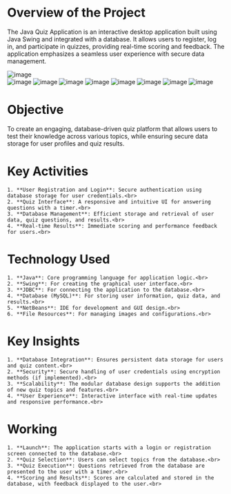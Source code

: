 # **Overview of the Project**<br>
The Java Quiz Application is an interactive desktop application built using Java Swing and integrated with a database. It allows users to register, log in, and participate in quizzes, providing real-time scoring and feedback. The application emphasizes a seamless user experience with secure data management.<br>


![image](https://github.com/user-attachments/assets/38d8c7af-c41c-44db-8815-6ca2fc6b5645)   <br>    ![image](https://github.com/user-attachments/assets/61918c4b-fe84-4db4-879e-58e5af5e5bb8)
     ![image](https://github.com/user-attachments/assets/e1c3eb3d-95b5-4c76-a9fc-41105e2e9063)
 ![image](https://github.com/user-attachments/assets/cfcb843b-c4dd-46f5-8420-914e4cdab372)
![image](https://github.com/user-attachments/assets/a52c578f-06e4-4541-b207-bdfcc37094a1)
![image](https://github.com/user-attachments/assets/d70c5951-3ffa-4912-af92-bcf7450abc87)
![image](https://github.com/user-attachments/assets/446866ab-4afd-49db-81ca-6e01ebfd9e7c)
![image](https://github.com/user-attachments/assets/163126ee-c568-4ac6-b7ce-7ffc515580e1)
![image](https://github.com/user-attachments/assets/2f1aeaa2-c6ce-425a-b201-83c78b553001)



# **Objective**<br>
 To create an engaging, database-driven quiz platform that allows users to test their knowledge across various topics, while ensuring secure data storage for user profiles and quiz results.<br>


# **Key Activities**<br>

	1. **User Registration and Login**: Secure authentication using database storage for user credentials.<br>
	2. **Quiz Interface**: A responsive and intuitive UI for answering questions with a timer.<br>
	3. **Database Management**: Efficient storage and retrieval of user data, quiz questions, and results.<br>
	4. **Real-time Results**: Immediate scoring and performance feedback for users.<br>


# **Technology Used**<br>

	1. **Java**: Core programming language for application logic.<br>
	2. **Swing**: For creating the graphical user interface.<br>
	3. **JDBC**: For connecting the application to the database.<br>
	4. **Database (MySQL)**: For storing user information, quiz data, and results.<br>
	5. **NetBeans**: IDE for development and GUI design.<br>
	6. **File Resources**: For managing images and configurations.<br>


# **Key Insights**<br>

	1. **Database Integration**: Ensures persistent data storage for users and quiz content.<br>
	2. **Security**: Secure handling of user credentials using encryption methods (if implemented).<br>
	3. **Scalability**: The modular database design supports the addition of new quiz topics and features.<br>
	4. **User Experience**: Interactive interface with real-time updates and responsive performance.<br>


# **Working**<br>

	1. **Launch**: The application starts with a login or registration screen connected to the database.<br>
	2. **Quiz Selection**: Users can select topics from the database.<br>
	3. **Quiz Execution**: Questions retrieved from the database are presented to the user with a timer.<br>
	4. **Scoring and Results**: Scores are calculated and stored in the database, with feedback displayed to the user.<br>

